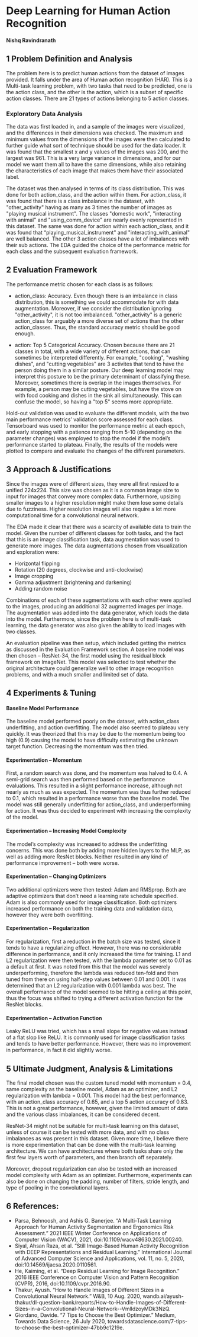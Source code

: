 # Deep Learning for Human Action Recognition
#### Nishq Ravindranath

## 1	Problem Definition and Analysis

The problem here is to predict human actions from the dataset of images provided. It falls under the area of Human action recognition (HAR).  This is a Multi-task learning problem, with two tasks that need to be predicted, one is the action class, and the other is the action, which is a subset of specific action classes. There are 21 types of actions belonging to 5 action classes. 

### Exploratory Data Analysis

The data was first loaded in, and a sample of the images were visualized, and the differences in their dimensions was checked. The maximum and minimum values from the dimensions of the images were then calculated to further guide what sort of technique should be used for the data loader. It was found that the smallest x and y values of the images was 200, and the largest was 961. This is a very large variance in dimensions, and for our model we want them all to have the same dimensions, while also retaining the characteristics of each image that makes them have their associated label. 

The dataset was then analysed in terms of its class distribution. This was done for both action_class, and the action within them. For action_class, it was found that there is a class imbalance in the dataset, with "other_activity" having as many as 3 times the number of images as "playing musical instrument". The classes "domestic work", "interacting with animal" and "using_comm_device" are nearly evenly represented in this dataset. The same was done for action within each action_class, and it was found that “playing_musical_instrument" and "interacting_with_animal" are well balanced. The other 3 action classes have a lot of imbalances with their sub actions. The EDA guided the choice of the performance metric for each class and the subsequent evaluation framework. 

## 2	Evaluation Framework

The performance metric chosen for each class is as follows:

-	action_class: Accuracy. Even though there is an imbalance in class distribution, this is something we could accommodate for with data augmentation. Moreover, if we consider the distribution ignoring "other_activity", it is not too imbalanced. "other_activity" is a generic action_class for arguably a more diverse set of actions than the other action_classes. Thus, the standard accuracy metric should be good enough. 

-	action: Top 5 Categorical Accuracy. Chosen because there are 21 classes in total, with a wide variety of different actions, that can sometimes be interpreted differently. For example, "cooking", "washing dishes", and "cutting vegetables" are 3 activites that tend to have the person doing them in a similar posture. Our deep learning model may interpret this posture to be the primary determinant of classifying these. Moreover, sometimes there is overlap in the images themselves. For example, a person may be cutting vegetables, but have the stove on with food cooking and dishes in the sink all simultaneously. This can confuse the model, so having a "top 5" seems more appropriate.


Hold-out validation was used to evaluate the different models, with the two main performance metrics’ validation score assessed for each class. Tensorboard was used to monitor the performance metric at each epoch, and early stopping with a patience ranging from 5-10 (depending on the parameter changes) was employed to stop the model if the model’s performance started to plateau. Finally, the results of the models were plotted to compare and evaluate the changes of the different parameters. 

## 3	Approach & Justifications

Since the images were of different sizes, they were all first resized to a unified 224x224. This size was chosen as it is a common image size to input for images that convey more complex data. Furthermore, upsizing smaller images to a higher resolution might make them lose some details due to fuzziness. Higher resolution images will also require a lot more computational time for a convolutional neural network. 

The EDA made it clear that there was a scarcity of available data to train the model. Given the number of different classes for both tasks, and the fact that this is an image classification task, data augmentation was used to generate more images. The data augmentations chosen from visualization and exploration were:
-	Horizontal flipping
-	Rotation (20 degrees, clockwise and anti-clockwise)
-	Image cropping
-	Gamma adjustment (brightening and darkening)
-	Adding random noise

Combinations of each of these augmentations with each other were applied to the images, producing an additional 32 augmented images per image. The augmentation was added into the data generator, which loads the data into the model. Furthermore, since the problem here is of multi-task learning, the data generator was also given the ability to load images with two classes. 

An evaluation pipeline was then setup, which included getting the metrics as discussed in the Evaluation Framework section. A baseline model was then chosen – ResNet-34, the first model using the residual block framework on ImageNet. This model was selected to test whether the original architecture could generalize well to other image recognition problems, and with a much smaller and limited set of data. 

## 4	Experiments & Tuning

#### Baseline Model Performance

The baseline model performed poorly on the dataset, with action_class underfitting, and action overfitting. The model also seemed to plateau very quickly. It was theorized that this may be due to the momentum being too high (0.9) causing the model to have difficulty estimating the unknown target function. Decreasing the momentum was then tried. 

#### Experimentation – Momentum
 
First, a random search was done, and the momentum was halved to 0.4. A semi-grid search was then performed based on the performance evaluations. This resulted in a slight performance increase, although not nearly as much as was expected. The momentum was thus further reduced to 0.1, which resulted in a performance worse than the baseline model. The model was still generally underfitting for action_class, and underperforming for action. It was thus decided to experiment with increasing the complexity of the model.

#### Experimentation – Increasing Model Complexity

The model’s complexity was increased to address the underfitting concerns. This was done both by adding more hidden layers to the MLP, as well as adding more ResNet blocks. Neither resulted in any kind of performance improvement – both were worse. 

#### Experimentation – Changing Optimizers

Two additional optimizers were then tested: Adam and RMSprop. Both are adaptive optimizers that don’t need a learning rate schedule specified. Adam is also commonly used for image classification. Both optimizers increased performance on both the training data and validation data, however they were both overfitting.

#### Experimentation – Regularization

For regularization, first a reduction in the batch size was tested, since it tends to have a regularizing effect. However, there was no considerable difference in performance, and it only increased the time for training. L1 and L2 regularization were then tested, with the lambda parameter set to 0.01 as a default at first. It was noted from this that the model was severely underperforming, therefore the lambda was reduced ten-fold and then tuned from there on using half-step values between 0.01 and 0.001. it was determined that an L2 regularization with 0.001 lambda was best. The overall performance of the model seemed to be hitting a ceiling at this point, thus the focus was shifted to trying a different activation function for the ResNet blocks.

#### Experimentation – Activation Function

Leaky ReLU was tried, which has a small slope for negative values instead of a flat slop like ReLU. It is commonly used for image classification tasks and tends to have better performance. However, there was no improvement in performance, in fact it did slightly worse. 

## 5	Ultimate Judgment, Analysis & Limitations

The final model chosen was the custom tuned model with momentum = 0.4, same complexity as the baseline model, Adam as an optimizer, and L2 regularization with lambda = 0.001. This model had the best performance, with an action_class accuracy of 0.65, and a top 5 action accuracy of 0.83. This is not a great performance, however, given the limited amount of data and the various class imbalances, it can be considered decent.  

ResNet-34 might not be suitable for multi-task learning on this dataset, unless of course it can be tested with more data, and with no class imbalances as was present in this dataset. Given more time, I believe there is more experimentation that can be done with the multi-task learning architecture. We can have architectures where both tasks share only the first few layers worth of parameters, and then branch off separately. 

Moreover, dropout regularization can also be tested with an increased model complexity with Adam as an optimizer. Furthermore, experiments can also be done on changing the padding, number of filters, stride length, and type of pooling in the convolutional layers. 

## 6	References:
-	Parsa, Behnoosh, and Ashis G. Banerjee. “A Multi-Task Learning Approach for Human Activity Segmentation and Ergonomics Risk Assessment.” 2021 IEEE Winter Conference on Applications of Computer Vision (WACV), 2021, doi:10.1109/wacv48630.2021.00240. 
-	Siyal, Ahsan Raza, et al. “Still Image-Based Human Activity Recognition with DEEP Representations and Residual Learning.” International Journal of Advanced Computer Science and Applications, vol. 11, no. 5, 2020, doi:10.14569/ijacsa.2020.0110561. 
-	He, Kaiming, et al. “Deep Residual Learning for Image Recognition.” 2016 IEEE Conference on Computer Vision and Pattern Recognition (CVPR), 2016, doi:10.1109/cvpr.2016.90. 
-	Thakur, Ayush. “How to Handle Images of Different Sizes in a Convolutional Neural Network.” W&B, 10 Aug. 2020, wandb.ai/ayush-thakur/dl-question-bank/reports/How-to-Handle-Images-of-Different-Sizes-in-a-Convolutional-Neural-Network--VmlldzoyMDk3NzQ. 
-	Giordano, Davide. “7 Tips to Choose the Best Optimizer.” Medium, Towards Data Science, 26 July 2020, towardsdatascience.com/7-tips-to-choose-the-best-optimizer-47bb9c1219e. 
